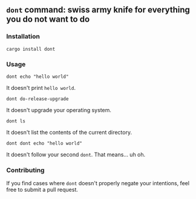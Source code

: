 ## `dont` command: swiss army knife for everything you do not want to do

### Installation

```
cargo install dont
```

### Usage

```
dont echo "hello world"
```

It doesn't print `hello world`.

```
dont do-release-upgrade
```

It doesn't upgrade your operating system.

```
dont ls
```

It doesn't list the contents of the current directory.

```
dont dont echo "hello world"
```

It doesn't follow your second `dont`. That means... uh oh.

### Contributing

If you find cases where `dont` doesn't properly negate your intentions, feel free to submit a pull request.
